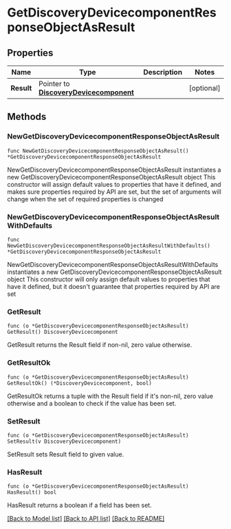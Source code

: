 # GetDiscoveryDevicecomponentResponseObjectAsResult

## Properties

Name | Type | Description | Notes
------------ | ------------- | ------------- | -------------
**Result** | Pointer to [**DiscoveryDevicecomponent**](DiscoveryDevicecomponent.md) |  | [optional] 

## Methods

### NewGetDiscoveryDevicecomponentResponseObjectAsResult

`func NewGetDiscoveryDevicecomponentResponseObjectAsResult() *GetDiscoveryDevicecomponentResponseObjectAsResult`

NewGetDiscoveryDevicecomponentResponseObjectAsResult instantiates a new GetDiscoveryDevicecomponentResponseObjectAsResult object
This constructor will assign default values to properties that have it defined,
and makes sure properties required by API are set, but the set of arguments
will change when the set of required properties is changed

### NewGetDiscoveryDevicecomponentResponseObjectAsResultWithDefaults

`func NewGetDiscoveryDevicecomponentResponseObjectAsResultWithDefaults() *GetDiscoveryDevicecomponentResponseObjectAsResult`

NewGetDiscoveryDevicecomponentResponseObjectAsResultWithDefaults instantiates a new GetDiscoveryDevicecomponentResponseObjectAsResult object
This constructor will only assign default values to properties that have it defined,
but it doesn't guarantee that properties required by API are set

### GetResult

`func (o *GetDiscoveryDevicecomponentResponseObjectAsResult) GetResult() DiscoveryDevicecomponent`

GetResult returns the Result field if non-nil, zero value otherwise.

### GetResultOk

`func (o *GetDiscoveryDevicecomponentResponseObjectAsResult) GetResultOk() (*DiscoveryDevicecomponent, bool)`

GetResultOk returns a tuple with the Result field if it's non-nil, zero value otherwise
and a boolean to check if the value has been set.

### SetResult

`func (o *GetDiscoveryDevicecomponentResponseObjectAsResult) SetResult(v DiscoveryDevicecomponent)`

SetResult sets Result field to given value.

### HasResult

`func (o *GetDiscoveryDevicecomponentResponseObjectAsResult) HasResult() bool`

HasResult returns a boolean if a field has been set.


[[Back to Model list]](../README.md#documentation-for-models) [[Back to API list]](../README.md#documentation-for-api-endpoints) [[Back to README]](../README.md)


